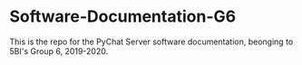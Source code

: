 # Software-Documentation-G6
This is the repo for the PyChat Server software documentation, beonging to 5BI's Group 6, 2019-2020.
